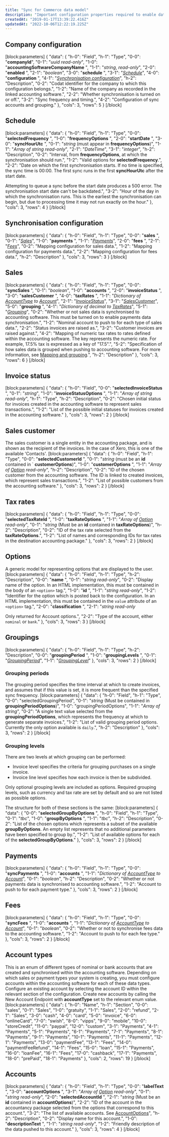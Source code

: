 ```yaml
---
title: "Sync for Commerce data model"
description: "Important configuration properties required to enable data synchronization."
createdAt: "2019-01-17T13:39:22.416Z"
updatedAt: "2022-10-06T12:22:19.225Z"
---
```


## Company configuration

[block:parameters]
{
"data": {
"h-0": "Field",
"h-1": "Type",
"0-0": "**companyId**",
"0-1": "_uuid_
_read-only_",
"1-0": "**accountingSoftwareCompanyName** ",
"1-1": "_string_,
_read-only_",
"2-0": "**enabled** ",
"2-1": "_boolean_",
"3-0": "**schedule** ",
"3-1": "[_Schedule_](#schedule)",
"4-0": "**configuration** ",
"4-1": "[_Synchronisation configuration_](#configuration)",
"h-2": "Description",
"0-2": "Codat identifier for the company to which this configuration belongs.",
"1-2": "Name of the company as recorded in the linked accounting software.",
"2-2": "Whether synchronisation is turned on or off.",
"3-2": "Sync frequency and timing.",
"4-2": "Configuration of sync accounts and grouping."
},
"cols": 3,
"rows": 5
}
[/block]

<a name="schedule"></a>

## Schedule

[block:parameters]
{
"data": {
"h-0": "Field",
"h-1": "Type",
"0-0": "**selectedFrequency** ",
"1-0": "**frequencyOptions** ",
"2-0": "**startDate** ",
"3-0": "**syncHourUtc** ",
"0-1": "_string_
(must appear in **frequencyOptions**)",
"1-1": "_Array of string_
_read-only_",
"2-1": "_DateTime_",
"3-1": "_integer_",
"h-2": "Description",
"0-2": "Interval, from **frequencyOptions**, at which the synchronisation should run.",
"1-2": "Valid options for **selectedFrequency**.",
"2-2": "Date on which the first synchronisation starts. If no time is specified, the sync time is 00:00. The first sync runs in the first **syncHourUtc** after the start date.

Attempting to queue a sync before the start date produces a 500 error. The synchronisation start date can't be backdated.",
"3-2": "Hour of the day in which the synchronisation runs. This is the earliest the synchronisation can begin, but due to processing time it may not run exactly on the hour."
},
"cols": 3,
"rows": 4
}
[/block]

<a name="configuration"></a>

## Synchronisation configuration

[block:parameters]
{
"data": {
"h-0": "Field",
"h-1": "Type",
"0-0": "**sales** ",
"0-1": "[_Sales_](#sales)",
"1-0": "**payments** ",
"1-1": "[_Payments_](#payments)",
"2-0": "**fees** ",
"2-1": "[_Fees_](#fees)",
"0-2": "Mapping configuration for sales data.",
"1-2": "Mapping configuration for payments data.",
"2-2": "Mapping configuration for fees data.",
"h-2": "Description"
},
"cols": 3,
"rows": 3
}
[/block]

<a name="sales"></a>

## Sales

[block:parameters]
{
"data": {
"h-0": "Field",
"h-1": "Type",
"0-0": "**syncSales** ",
"0-1": "_boolean_",
"1-0": "**accounts** ",
"2-0": "**invoiceStatus** ",
"3-0": "**salesCustomer** ",
"4-0": "**taxRates** ",
"1-1": "_Dictionary of [AccountType](#account-type) to [Account](#accounts)_",
"2-1": "[_InvoiceStatus_](#invoiceStatus)",
"3-1": "[_SalesCustomer_](#salesCustomer)",
"5-0": "**grouping** ",
"4-1": "_Dictionary of decimal to [TaxRates](#taxRates)_",
"5-1": "[_Grouping_](#grouping)",
"0-2": "Whether or not sales data is synchronised to accounting software. This must be turned on to enable payments data synchronisation.",
"1-2": "Nominal account to push to for each type of sales data.",
"2-2": "Status invoices are raised as.",
"3-2": "Customer invoices are raised against.",
"4-2": "Mapping of numeric tax rates to rates defined within the accounting software. The key represents the numeric rate. For example, 17.5% tax is expressed as a key of "17.5".",
"5-2": "Specification of how sales data is grouped when pushing to accounting software. For more information, see [Mapping and grouping](https://docs.codat.io/docs/mapping-and-grouping-1).",
"h-2": "Description"
},
"cols": 3,
"rows": 6
}
[/block]

<a name="invoiceStatus"></a>

## Invoice status

[block:parameters]
{
"data": {
"h-0": "Field",
"0-0": "**selectedInvoiceStatus** ",
"0-1": "_string_",
"1-0": "**invoiceStatusOptions** ",
"1-1": "_Array of string_
_read-only_",
"h-1": "Type",
"h-2": "Description",
"0-2": "Chosen initial status for invoices created in the accounting software to represent sales transactions.",
"1-2": "List of the possible initial statuses for invoices created in the accounting software."
},
"cols": 3,
"rows": 2
}
[/block]

<a name="salesCustomer"></a>

## Sales customer

The sales customer is a single entity in the accounting package, and is shown as the recipient of the invoices. In the case of Xero, this is one of the available 'Contacts'.
[block:parameters]
{
"data": {
"h-0": "Field",
"h-1": "Type",
"0-0": "**selectedCustomerId** ",
"0-1": "_string_ (must be an **id** contained in `
**customerOptions**)",
"1-0": "**customerOptions** ",
"1-1": "_Array of [Option](#option)_
_read-only_",
"h-2": "Description",
"0-2": "ID of the chosen customer from the accounting software. The ID is linked to created invoices, which represent sales transactions.",
"1-2": "List of possible customers from the accounting software."
},
"cols": 3,
"rows": 2
}
[/block]

<a name="taxRates"></a>

## Tax rates

[block:parameters]
{
"data": {
"h-0": "Field",
"h-1": "Type",
"0-0": "**selectedTaxRateId** ",
"1-0": "**taxRateOptions** ",
"1-1": "_Array of [Option](#option)_
_read-only_",
"0-1": "_string_
(Must be an **id** contained in **taxRateOptions**)",
"h-2": "Description",
"0-2": "ID of the tax rate selected from the **taxRateOptions**.",
"1-2": "List of names and corresponding IDs for tax rates in the destination accounting package."
},
"cols": 3,
"rows": 2
}
[/block]

<a name="option"></a>

## Options

A generic model for representing options that are displayed to the user.
[block:parameters]
{
"data": {
"h-0": "Field",
"h-1": "Type",
"h-2": "Description",
"0-0": "**name** ",
"0-1": "_string_
_read-only_",
"0-2": "Display name of the option. In an HTML implementation, this must be contained in the body of an `<option>` tag.",
"1-0": "**id** ",
"1-1": "_string_
_read-only_",
"1-2": "Identifier for the option which is posted back to the configuration. In an HTML implementation, this must be contained in the `value` attribute of an `<option>` tag.",
"2-0": "**classification** ",
"2-1": "_string_
_read-only_

Only returned for Account options.",
"2-2": "Type of the account, either `nominal` or `bank`."
},
"cols": 3,
"rows": 3
}
[/block]

<a name="grouping"></a>

## Groupings

[block:parameters]
{
"data": {
"h-0": "Field",
"h-1": "Type",
"h-2": "Description",
"0-0": "**groupingPeriod** ",
"1-0": "**groupingLevels** ",
"0-1": "_[GroupingPeriod](#groupingPeriod)_",
"1-1": "_[GroupingLevel](#groupingLevel)_"
},
"cols": 3,
"rows": 2
}
[/block]

<a name="groupingPeriod"></a>

### Grouping periods

The grouping period specifies the time interval at which to create invoices, and assumes that if this value is set, it is more frequent than the specified sync frequency.
[block:parameters]
{
"data": {
"h-0": "Field",
"h-1": "Type",
"0-0": "selectedGroupingPeriod",
"0-1": "_string_
(Must be contained in **groupingPeriodOptions**)",
"1-0": "groupingPeriodOptions",
"1-1": "_Array of string_",
"0-2": "A single text value selected from the **groupingPeriodOptions**, which represents the frequency at which to generate separate invoices.",
"1-2": "List of valid grouping period options. Currently the only option available is `daily`.",
"h-2": "Description"
},
"cols": 3,
"rows": 2
}
[/block]

<a name="groupingLevels"></a>

### Grouping levels

There are two levels at which grouping can be performed:

- Invoice level specifies the criteria for grouping purchases on a single invoice.
- Invoice line level specifies how each invoice is then be subdivided.

Only optional grouping levels are included as options. Required grouping levels, such as currency and tax rate are set by default and so are not listed as possible options.

The structure for both of these sections is the same:
[block:parameters]
{
"data": {
"0-0": "**selectedGroupByOptions** ",
"h-0": "Field",
"h-1": "Type",
"0-1": "_tbc_",
"1-0": "**groupByOptions** ",
"1-1": "_tbc_",
"h-2": "Description",
"0-2": "List of the chosen options which represents a subset of the available **groupByOptions**. An empty list represents that no additional parameters have been specified to group by.",
"1-2": "List of available options for each of the **selectedGroupByOptions**."
},
"cols": 3,
"rows": 2
}
[/block]

<a name="payments"></a>

## Payments

[block:parameters]
{
"data": {
"h-0": "Field",
"h-1": "Type",
"0-0": "**syncPayments** ",
"1-0": "**accounts** ",
"1-1": "_Dictionary of [AccountType](#accountType) to [Account](#accounts)_",
"0-1": "_boolean_",
"h-2": "Description",
"0-2": "Whether or not payments data is synchronised to accounting software.",
"1-2": "Account to push to for each payment type."
},
"cols": 3,
"rows": 2
}
[/block]

<a name="fees"></a>

## Fees

[block:parameters]
{
"data": {
"h-0": "Field",
"h-1": "Type",
"0-0": "**syncFees** ",
"1-0": "**accounts** ",
"1-1": "_Dictionary of [AccountType](#accountType) to [Account](#accounts)_",
"0-1": "_boolean_",
"0-2": "Whether or not to synchronise fees data to the accounting software.",
"1-2": "Account to push to for each fee type."
},
"cols": 3,
"rows": 2
}
[/block]

<a name="accountType"></a>

## Account types

This is an enum of different types of nominal or bank accounts that are created and synchronised within the accounting software. Depending on which sales or payment types your system is creating, you must configure accounts within the accounting software for each of these data types. Configure an existing account by selecting the account ID within the relevant section of the configuration. Create new accounts by calling the New Account Endpoint with **accountType** set to the relevant enum value.
[block:parameters]
{
"data": {
"h-0": "Name",
"h-1": "Section",
"0-0": "sales",
"0-1": "Sales",
"1-0": "gratuity",
"1-1": "Sales",
"2-0": "refund",
"2-1": "Sales",
"3-0": "cash",
"4-0": "card",
"5-0": "invoice",
"6-0": "onlineCard",
"7-0": "swish",
"8-0": "vipps",
"9-0": "mobile",
"10-0": "storeCredit",
"11-0": "paypal",
"12-0": "custom",
"3-1": "Payments",
"4-1": "Payments",
"5-1": "Payments",
"6-1": "Payments",
"7-1": "Payments",
"8-1": "Payments",
"9-1": "Payments",
"10-1": "Payments",
"11-1": "Payments",
"12-1": "Payments",
"13-0": "paymentFee",
"13-1": "Fees",
"14-0": "paymentFeeRefund",
"14-1": "Fees",
"15-0": "loan",
"15-1": "Payments",
"16-0": "loanFee",
"16-1": "Fees",
"17-0": "cashback",
"17-1": "Payments",
"18-0": "prePaid",
"18-1": "Payments"
},
"cols": 2,
"rows": 19
}
[/block]

<a name="accounts"></a>

## Accounts

[block:parameters]
{
"data": {
"h-0": "Field",
"h-1": "Type",
"0-0": "**labelText** ",
"3-0": "**accountOptions** ",
"3-1": "_Array of [Option](#option)_
_read-only_",
"0-1": "_string_
_read-only_",
"2-0": "**selectedAccountId** ",
"2-1": "_string_
(Must be an **id** contained in **accountOptions**)",
"2-2": "ID of the account in the accountancy package selected from the options that correspond to this account.",
"3-2": "The list of available accounts. See [AccountOptions](#AccountOptions)",
"h-2": "Description",
"0-2": "Display name for this account.",
"1-0": "**descriptionText** ",
"1-1": "_string_
_read-only_",
"1-2": "Friendly description of the data pushed to this account."
},
"cols": 3,
"rows": 4
}
[/block]
